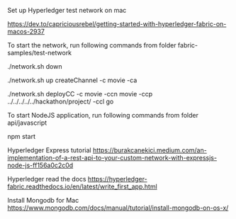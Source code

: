 Set up Hyperledger test network on mac

https://dev.to/capriciousrebel/getting-started-with-hyperledger-fabric-on-macos-2937

To start the network, run following commands from folder fabric-samples/test-network

./network.sh down

./network.sh up createChannel -c movie -ca

./network.sh deployCC -c movie -ccn movie -ccp ../../../../../hackathon/project/ -ccl go

To start NodeJS application, run following commands from folder api/javascript

npm start

Hyperledger Express tutorial
https://burakcanekici.medium.com/an-implementation-of-a-rest-api-to-your-custom-network-with-expressjs-node-js-ff156a0c2c0d

Hyperledger read the docs
https://hyperledger-fabric.readthedocs.io/en/latest/write_first_app.html


Install Mongodb for Mac
https://www.mongodb.com/docs/manual/tutorial/install-mongodb-on-os-x/
